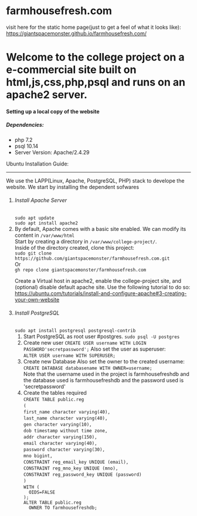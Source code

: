 # farmhousefresh.com
visit here for the static home page(just to get a feel of what it looks like):
https://giantspacemonster.github.io/farmhousefresh.com/
<h1>Welcome to the college project on a e-commercial site built on html,js,css,php,psql and runs on an apache2 server.</h1>
<h4>Setting up a local copy of the website</h4>
<h5>Dependencies:</h5>
<ul>
<li>php 7.2</li>
<li>psql 10.14</li>
<li> Server Version: Apache/2.4.29</li>
</ul>
Ubuntu Installation Guide:<hr/>
We use the LAPP(Linux, Apache, PostgreSQL, PHP) stack to develope the website.
We start by installing the dependent sofwares
<ol>
<li>
<h6>Install Apache Server</h6>
<code>sudo apt update</code><br/>
<code>sudo apt install apache2</code><br/>
</li>
<li>
By default, Apache comes with a basic site enabled. We can modify its content in <code>/var/www/html</code><br/>
Start by creating a directory in <code>/var/www/college-project/</code>.<br/>
Inside of the directory created, clone this project:<br/>
<code>sudo git clone https://github.com/giantspacemonster/farmhousefresh.com.git</code><br/>
Or<br/>
<code>gh repo clone giantspacemonster/farmhousefresh.com</code>
  
  Create a Virtual host in apache2, enable the college-project site, and (optional) disable default apache site.
  Use the following tutorial to do so:
  https://ubuntu.com/tutorials/install-and-configure-apache#3-creating-your-own-website
</li>
<li><h6>Install PostgreSQL</h6>
  <code>sudo apt install postgresql postgresql-contrib</code><br/>
  <ol>
    <li><h7>Start PostgreSQL as root user #postgres.</h7>
      <code>sudo psql -U postgres</code>
    </li>
    <li><h7>Create new user</h7>
      <code>CREATE USER username WITH LOGIN PASSWORD'secretpassword';</code>
      Also set the user as superuser:<br/>
      <code>ALTER USER username WITH SUPERUSER;</code>
    </li>
    <li><h7>Create new Database</h7>
      Also set the owner to the created username:<br/>
      <code>CREATE DATABASE databasename WITH OWNER=username;</code><br/>
      Note that the username used in the project is farmhousefreshdb and the database used is farmhousefreshdb and the password used is 'secretpassword'
    </li>
    <li><h7>Create the tables required</h7><br/>
      <code>CREATE TABLE public.reg</code><br/>
            <code>(</code><br/>
              <code>first_name character varying(40),</code><br/>
              <code>last_name character varying(40),</code><br/>
  <code>gen character varying(10),</code><br/>
  <code>dob timestamp without time zone,</code><br/>
  <code>addr character varying(150),</code><br/>
  <code>email character varying(40),</code><br/>
  <code>password character varying(30),</code><br/>
  <code>mno bigint,</code><br/>
  <code>CONSTRAINT reg_email_key UNIQUE (email),</code><br/>
  <code>CONSTRAINT reg_mno_key UNIQUE (mno),</code><br/>
  <code>CONSTRAINT reg_password_key UNIQUE (password)</code><br/>
      <code>)</code><br/>
<code>WITH (
  OIDS=FALSE
);
ALTER TABLE public.reg
  OWNER TO farmhousefreshdb;
      </code>
    </li>
  </ol>
</li>
</ol>

